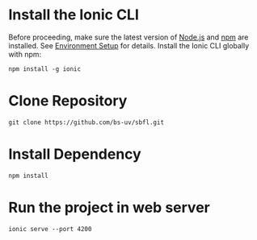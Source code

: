 # Install the Ionic CLI

Before proceeding, make sure the latest version of [Node.js](https://beta.ionicframework.com/docs/faq/glossary/#node) and [npm](https://beta.ionicframework.com/docs/faq/glossary/#npm) are installed. See [Environment Setup](https://beta.ionicframework.com/docs/installation/environment/) for details. Install the Ionic CLI globally with npm:


    npm install -g ionic
    
# Clone Repository

    git clone https://github.com/bs-uv/sbfl.git
    
# Install Dependency

    npm install
    
# Run the project in web server

    ionic serve --port 4200
    
